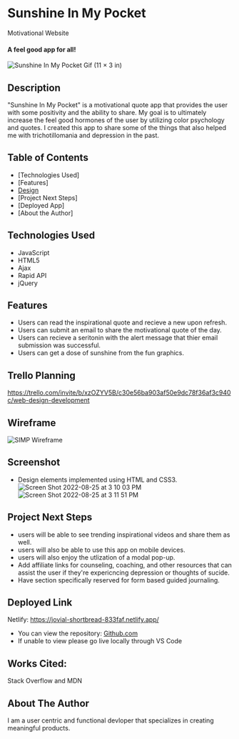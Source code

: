 # Sunshine In My Pocket 
Motivational Website

#### A feel good app for all!
![Sunshine In My Pocket Gif (11 × 3 in)](https://user-images.githubusercontent.com/77770242/186935376-40fddc91-1c56-47cd-a7f8-3016263383a3.gif)




## Description
"Sunshine In My Pocket" is a motivational quote app that provides the user with some positivity and the ability to share. My goal is to ultimately increase the feel good hormones of the user by utilizing color psychology and quotes. I created this app to share some of the things that also helped me with trichotillomania and depression in the past.


## Table of Contents
* [Technologies Used]
* [Features]
* [Design](#design)
* [Project Next Steps]
* [Deployed App] 
* [About the Author]

## <a name="technologiesused"></a>Technologies Used
* JavaScript
* HTML5
* Ajax
* Rapid API
* jQuery


## Features
* Users can read the inspirational quote and recieve a new upon refresh. 
* Users can submit an email to share the motivational quote of the day.
* Users can recieve a seritonin with the alert message that thier email submission was successful. 
* Users can get a dose of sunshine from the fun graphics.



## Trello Planning
https://trello.com/invite/b/xzOZYV5B/c30e56ba903af50e9dc78f36af3c940c/web-design-development

## Wireframe
![SIMP Wireframe](https://user-images.githubusercontent.com/77770242/186748470-3b96e1e6-4978-4e73-acbd-771fe8fe9c67.jpg)

## Screenshot 
* Design elements implemented using HTML and CSS3. 
![Screen Shot 2022-08-25 at 3 10 03 PM](https://user-images.githubusercontent.com/77770242/186748739-b10c4d8d-a0da-4d68-8b28-d297069ccf30.png)
![Screen Shot 2022-08-25 at 3 11 51 PM](https://user-images.githubusercontent.com/77770242/186749033-00014596-a4a0-49e4-8666-ac572f7fa141.png)


## <a name="nextsteps"></a>Project Next Steps
* users will be able to see trending inspirational videos and share them as well.
* users will also be able to use this app on mobile devices. 
* users will also enjoy the utlization of a modal pop-up.
* Add affiliate links for counseling, coaching, and other resources that can assist the user if they're expericncing depression or thoughts of sucide. 
* Have section specifically reserved for form based guided journaling.

## <a name="deployment"></a>Deployed Link
Netlify:
https://jovial-shortbread-833faf.netlify.app/


* You can view the repository:
[Github.com](https://github.com/Gr8ness21/joosPodcast)
* If unable to view please go live locally through VS Code
    
## Works Cited:
Stack Overflow and MDN


## <a name="author"></a>About The Author
I am a user centric and functional devloper that specializes in creating meaningful products. 
